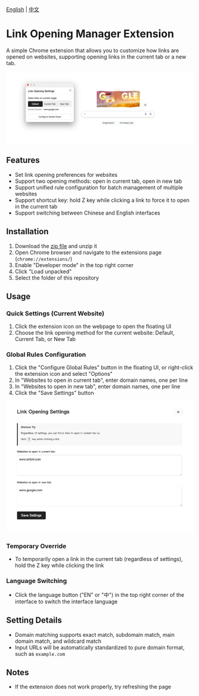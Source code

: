 [English](README.md) | [中文](README_CN.md)

# Link Opening Manager Extension

A simple Chrome extension that allows you to customize how links are opened on websites, supporting opening links in the current tab or a new tab.

![image](./assets/popup_en.png)

## Features

- Set link opening preferences for websites
- Support two opening methods: open in current tab, open in new tab
- Support unified rule configuration for batch management of multiple websites
- Support shortcut key: hold Z key while clicking a link to force it to open in the current tab
- Support switching between Chinese and English interfaces


## Installation

1. Download the [zip file](https://github.com/jadon7/TabLink/releases/download/0.0.1/TabLink.zip) and unzip it
2. Open Chrome browser and navigate to the extensions page (`chrome://extensions/`)
3. Enable "Developer mode" in the top right corner
4. Click "Load unpacked"
5. Select the folder of this repository

## Usage

### Quick Settings (Current Website)

1. Click the extension icon on the webpage to open the floating UI
2. Choose the link opening method for the current website: Default, Current Tab, or New Tab

### Global Rules Configuration

1. Click the "Configure Global Rules" button in the floating UI, or right-click the extension icon and select "Options"
2. In "Websites to open in current tab", enter domain names, one per line
3. In "Websites to open in new tab", enter domain names, one per line
4. Click the "Save Settings" button

![image](./assets/options_en.png)

### Temporary Override

- To temporarily open a link in the current tab (regardless of settings), hold the Z key while clicking the link

### Language Switching

- Click the language button ("EN" or "中") in the top right corner of the interface to switch the interface language

## Setting Details

- Domain matching supports exact match, subdomain match, main domain match, and wildcard match
- Input URLs will be automatically standardized to pure domain format, such as `example.com`

## Notes

- If the extension does not work properly, try refreshing the page